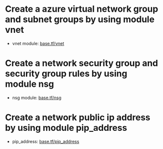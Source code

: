 # Create a azure virtual network group and subnet groups by using module vnet
   * vnet module: [base.tf/vnet](https://github.com/VenkeyBoda/Terraform_Practice/tree/main/Azure/Module_usage) 

# Create a network security group and security group rules by using module nsg
   * nsg module: [base.tf/nsg](https://github.com/VenkeyBoda/Terraform_Practice/commit/10714ad1fb495f13174dfd53930bc13b94ffd597) 

# Create a network public ip address by using module pip_address
   * pip_address: [base.tf/pip_address](https://github.com/VenkeyBoda/Terraform_Practice/commit/bbccdb209e1c44b363a2e0993690ae93a845a001)   